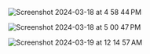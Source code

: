 ![Screenshot 2024-03-18 at 4 58 44 PM](https://github.com/Bubbly-mishra/Art-Gallery/assets/62094631/071f52da-0275-46af-91d3-d3e9ea12cc02)

![Screenshot 2024-03-18 at 5 00 47 PM](https://github.com/Bubbly-mishra/Art-Gallery/assets/62094631/197a65ce-126c-4bba-a661-8c9ee11f8134)

![Screenshot 2024-03-19 at 12 14 57 AM](https://github.com/Bubbly-mishra/Art-Gallery/assets/62094631/9fefba7d-c7ce-42da-80d0-bb01e40600d7)
